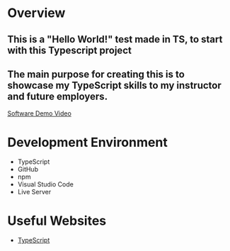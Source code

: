 # Overview

## This is a "Hello World!" test made in TS, to start with this Typescript project

## The main purpose for creating this is to showcase my TypeScript skills to my instructor and future employers.

[Software Demo Video](https://youtu.be/tCrlyIyfbTU)

# Development Environment

- TypeScript
- GitHub
- npm
- Visual Studio Code
- Live Server


# Useful Websites

* [TypeScript](https://www.typescriptlang.org/docs/)